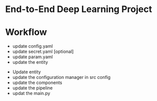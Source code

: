 # End-to-End Deep Learning Project

# Workflow
- update config.yaml
- update secret.yaml [optional]
- update param.yaml 
- update the entity
<!-- update Model parameters -->
- Update entity
- update the configuration manager in src  config
- update the components
- update the pipeline
- updat the main.py
